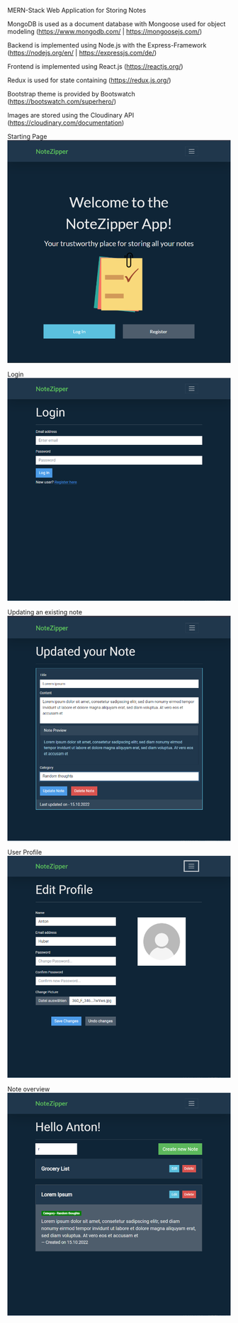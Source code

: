 MERN-Stack Web Application for Storing Notes

MongoDB is used as a document database with Mongoose used for object modeling (https://www.mongodb.com/ | https://mongoosejs.com/)

Backend is implemented using Node.js with the Express-Framework (https://nodejs.org/en/ | https://expressjs.com/de/)

Frontend is implemented using React.js (https://reactjs.org/)

Redux is used for state containing (https://redux.js.org/)

Bootstrap theme is provided by Bootswatch (https://bootswatch.com/superhero/)

Images are stored using the Cloudinary API (https://cloudinary.com/documentation)

Starting Page
![n0](https://raw.githubusercontent.com/hubanton/NoteZipper/master/documentation/n0.PNG)

Login 
![n1](https://raw.githubusercontent.com/hubanton/NoteZipper/master/documentation/n1.PNG)

Updating an existing note
![n2](https://raw.githubusercontent.com/hubanton/NoteZipper/master/documentation/n2.PNG)

User Profile
![n3](https://raw.githubusercontent.com/hubanton/NoteZipper/master/documentation/n3.PNG)

Note overview
![n4](https://raw.githubusercontent.com/hubanton/NoteZipper/master/documentation/n4.PNG)

